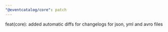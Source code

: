 ```yaml
---
"@eventcatalog/core": patch
---
```


feat(core): added automatic diffs for changelogs for json, yml and avro files
